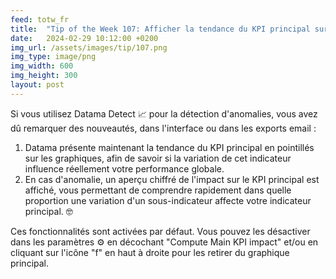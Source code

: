 ```yaml
---
feed: totw_fr
title:  "Tip of the Week 107: Afficher la tendance du KPI principal sur Detect"
date:   2024-02-29 10:12:00 +0200
img_url: /assets/images/tip/107.png
img_type: image/png
img_width: 600
img_height: 300
layout: post
---
```



Si vous utilisez Datama Detect 📈 pour la détection d'anomalies, vous avez dû remarquer des nouveautés, dans l'interface ou dans les exports email :
1. Datama présente maintenant la tendance du KPI principal en pointillés sur les graphiques, afin de savoir si la variation de cet indicateur influence réellement votre performance globale.
2. En cas d'anomalie, un aperçu chiffré de l'impact sur le KPI principal est affiché, vous permettant de comprendre rapidement dans quelle proportion une variation d'un sous-indicateur affecte votre indicateur principal. 🤓

Ces fonctionnalités sont activées par défaut. Vous pouvez les désactiver dans les paramètres ⚙️ en décochant "Compute Main KPI impact" et/ou en cliquant sur l'icône "f" en haut à droite pour les retirer du graphique principal.
